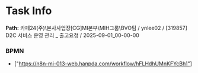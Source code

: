 # Task Info

**Path:** 카페24(주)\본사사업장\[CG]MI본부\MIH그룹\BVO팀 / ynlee02 / [319857] D2C 서비스 운영 관리 _ 출고요청 / 2025-09-01_00-00-00

### BPMN
- ["https://n8n-mi-013-web.hanpda.com/workflow/hFLHdhUMnKFYcBh1"]


